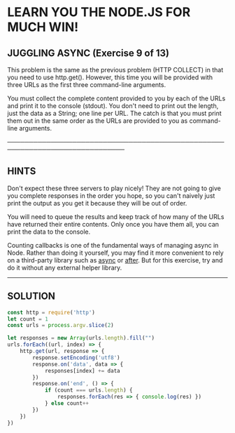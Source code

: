 # LEARN YOU THE NODE.JS FOR MUCH WIN!

 ## JUGGLING ASYNC (Exercise 9 of 13)

  This problem is the same as the previous problem (HTTP COLLECT) in that
  you need to use http.get(). However, this time you will be provided with
  three URLs as the first three command-line arguments.

  You must collect the complete content provided to you by each of the URLs
  and print it to the console (stdout). You don't need to print out the
  length, just the data as a String; one line per URL. The catch is that you
  must print them out in the same order as the URLs are provided to you as
  command-line arguments.

 ─────────────────────────────────────────────────────────────────────────────

 ## HINTS

  Don't expect these three servers to play nicely! They are not going to
  give you complete responses in the order you hope, so you can't naively
  just print the output as you get it because they will be out of order.

  You will need to queue the results and keep track of how many of the URLs
  have returned their entire contents. Only once you have them all, you can
  print the data to the console.

  Counting callbacks is one of the fundamental ways of managing async in
  Node. Rather than doing it yourself, you may find it more convenient to
  rely on a third-party library such as [async](https://npmjs.com/async) or
  [after](https://npmjs.com/after). But for this exercise, try and do it
  without any external helper library.

  ______________________________________________________________________________________

## SOLUTION

```js
const http = require('http')
let count = 1
const urls = process.argv.slice(2)

let responses = new Array(urls.length).fill("")
urls.forEach((url, index) => {
    http.get(url, response => {
        response.setEncoding('utf8')
        response.on('data', data => {
            responses[index] += data
        })
        response.on('end', () => {
            if (count === urls.length) {
                responses.forEach(res => { console.log(res) })
            } else count++
        })
    })
})
```